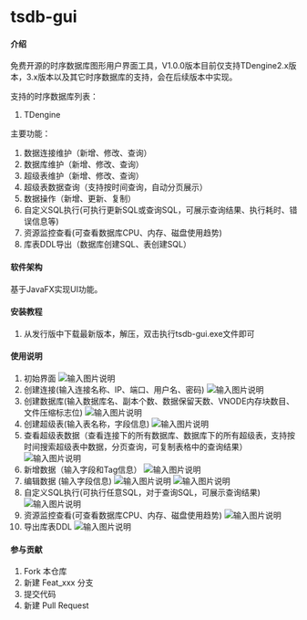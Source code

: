 # tsdb-gui

#### 介绍
免费开源的时序数据库图形用户界面工具，V1.0.0版本目前仅支持TDengine2.x版本，3.x版本以及其它时序数据库的支持，会在后续版本中实现。

支持的时序数据库列表：
1. TDengine

主要功能：
1. 数据连接维护（新增、修改、查询）
2. 数据库维护（新增、修改、查询）
3. 超级表维护（新增、修改、查询）
4. 超级表数据查询（支持按时间查询，自动分页展示）
5. 数据操作（新增、更新、复制）
6. 自定义SQL执行(可执行更新SQL或查询SQL，可展示查询结果、执行耗时、错误信息等) 
7. 资源监控查看(可查看数据库CPU、内存、磁盘使用趋势) 
8. 库表DDL导出（数据库创建SQL、表创建SQL）
#### 软件架构
基于JavaFX实现UI功能。


#### 安装教程

1.  从发行版中下载最新版本，解压，双击执行tsdb-gui.exe文件即可

#### 使用说明

1.  初始界面
![输入图片说明](tdengine/src/main/resources/images/readme/start.png)
2.  创建连接(输入连接名称、IP、端口、用户名、密码)
![输入图片说明](tdengine/src/main/resources/images/readme/createConnection.png)
3.  创建数据库(输入数据库名、副本个数、数据保留天数、VNODE内存块数目、文件压缩标志位)
![输入图片说明](tdengine/src/main/resources/images/readme/createDB.png)
4.  创建超级表(输入表名称，字段信息)
![输入图片说明](tdengine/src/main/resources/images/readme/createSTB.png)
5. 查看超级表数据（查看连接下的所有数据库、数据库下的所有超级表，支持按时间搜索超级表中数据，分页查询，可复制表格中的查询结果）
![输入图片说明](tdengine/src/main/resources/images/readme/queryStbRecord.png)
6. 新增数据（输入字段和Tag信息）
![输入图片说明](tdengine/src/main/resources/images/readme/insertData.png)
7. 编辑数据 (输入字段信息)
![输入图片说明](tdengine/src/main/resources/images/readme/updateDataSelectItem.png)
![输入图片说明](tdengine/src/main/resources/images/readme/updateData.png)
8. 自定义SQL执行(可执行任意SQL，对于查询SQL，可展示查询结果)
![输入图片说明](tdengine/src/main/resources/images/readme/executeSQL.png)
9. 资源监控查看(可查看数据库CPU、内存、磁盘使用趋势)
![输入图片说明](tdengine/src/main/resources/images/resourceMonitor.png)
10. 导出库表DDL
![输入图片说明](tdengine/src/main/resources/images/readme/exportDDL.png)
#### 参与贡献

1.  Fork 本仓库
2.  新建 Feat_xxx 分支
3.  提交代码
4.  新建 Pull Request


